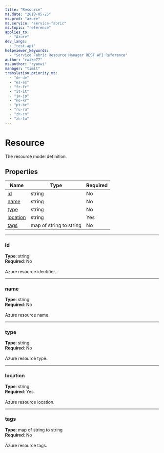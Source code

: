 ```yaml
---
title: "Resource"
ms.date: "2018-05-25"
ms.prod: "azure"
ms.service: "service-fabric"
ms.topic: "reference"
applies_to: 
  - "Azure"
dev_langs: 
  - "rest-api"
helpviewer_keywords: 
  - "Service Fabric Resource Manager REST API Reference"
author: "rwike77"
ms.author: "ryanwi"
manager: "timlt"
translation.priority.mt: 
  - "de-de"
  - "es-es"
  - "fr-fr"
  - "it-it"
  - "ja-jp"
  - "ko-kr"
  - "pt-br"
  - "ru-ru"
  - "zh-cn"
  - "zh-tw"
---
```

# Resource

The resource model definition.

## Properties
| Name | Type | Required |
| --- | --- | --- |
| [id](#id) | string | No |
| [name](#name) | string | No |
| [type](#type) | string | No |
| [location](#location) | string | Yes |
| [tags](#tags) | map of string to string | No |

____
### id
__Type__: string <br/>
__Required__: No<br/>
<br/>
Azure resource identifier.

____
### name
__Type__: string <br/>
__Required__: No<br/>
<br/>
Azure resource name.

____
### type
__Type__: string <br/>
__Required__: No<br/>
<br/>
Azure resource type.

____
### location
__Type__: string <br/>
__Required__: Yes<br/>
<br/>
Azure resource location.

____
### tags
__Type__: map of string to string <br/>
__Required__: No<br/>
<br/>
Azure resource tags.
